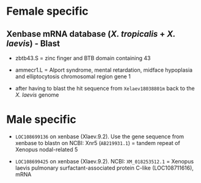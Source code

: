 # Female specific

## Xenbase mRNA database (*X. tropicalis* + *X. laevis*) - Blast 

- zbtb43.S = zinc finger and BTB domain containing 43

- ammecr1.L = Alport syndrome, mental retardation, midface hypoplasia and elliptocytosis chromosomal region gene 1
 - after having to blast the hit sequence from `Xelaev18038801m` back to the *X. laevis* genome


# Male specific

- `LOC108699136` on xenbase (Xlaev.9.2). Use the gene sequence from xenbase to blastn on NCBI: Xnr5 (`AB219931.1`) = tandem repeat of Xenopus nodal-related 5

- `LOC108699425` on xenbase (Xlaev.9.2). NCBI: `XM_018253512.1` = Xenopus laevis pulmonary surfactant-associated protein C-like (LOC108711616), mRNA
